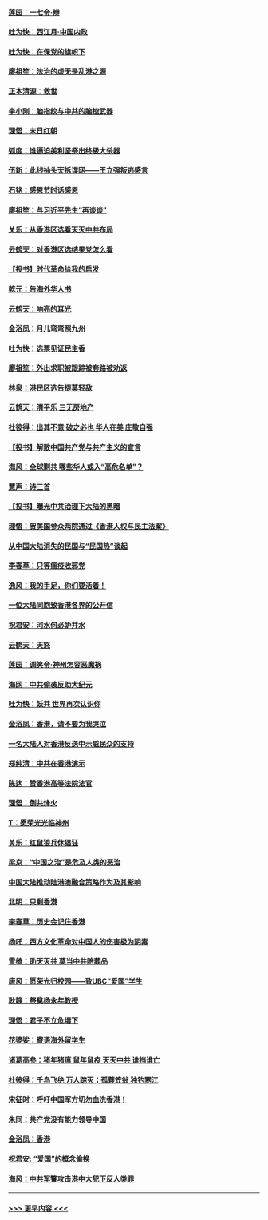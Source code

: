 #### [莲园：一七令‧辨](../pages/nsc993/n11692558.md?t=12020333) 
#### [吐为快：西江月·中国内政](../pages/nsc993/n11692071.md?t=12020333) 
#### [吐为快：在保党的旗帜下](../pages/nsc993/n11691188.md?t=12020333) 
#### [廖祖笙：法治的虚无是乱港之源](../pages/nsc993/n11690605.md?t=12020333) 
#### [正本清源：救世](../pages/nsc993/n11689134.md?t=12020333) 
#### [李小刚：脑指纹与中共的脑控武器](../pages/nsc993/n11688900.md?t=12020333) 
#### [理悟：末日红朝](../pages/nsc993/n11688829.md?t=12020333) 
#### [弧度：谁逼迫美利坚祭出终极大杀器](../pages/nsc993/n11688735.md?t=12020333) 
#### [伍新：此线抽头天拆谍网——王立强叛逃感言](../pages/nsc993/n11687981.md?t=12020333) 
#### [石铭：感恩节时话感恩](../pages/nsc993/n11687568.md?t=12020333) 
#### [廖祖笙：与习近平先生“再谈谈”](../pages/nsc993/n11687005.md?t=12020333) 
#### [关乐：从香港区选看天灭中共布局](../pages/nsc993/n11686647.md?t=12020333) 
#### [云鹤天：对香港区选结果党怎么看](../pages/nsc993/n11686216.md?t=12020333) 
#### [【投书】时代革命给我的启发](../pages/nsc993/n11684287.md?t=12020333) 
#### [乾元：告海外华人书](../pages/nsc993/n11684044.md?t=12020333) 
#### [云鹤天：响亮的耳光](../pages/nsc993/n11684254.md?t=12020333) 
#### [金浴凤：月儿弯弯照九州](../pages/nsc993/n11684231.md?t=12020333) 
#### [吐为快：选票见证民主香](../pages/nsc993/n11684206.md?t=12020333) 
#### [廖祖笙：外出求职被跟踪被套路被劝返](../pages/nsc993/n11683874.md?t=12020333) 
#### [林泉：港民区选告捷莫轻敌](../pages/nsc993/n11683930.md?t=12020333) 
#### [云鹤天：清平乐 三无房地产](../pages/nsc993/n11681521.md?t=12020333) 
#### [杜彼得：出其不意 破之必也 华人在美 庄敬自强](../pages/nsc993/n11679554.md?t=12020333) 
#### [【投书】解散中国共产党与共产主义的宣言](../pages/nsc993/n11679177.md?t=12020333) 
#### [海风：全球剿共 哪些华人或入“高危名单”？](../pages/nsc993/n11678617.md?t=12020333) 
#### [慧声：诗三首](../pages/nsc993/n11678848.md?t=12020333) 
#### [【投书】曝光中共治理下大陆的黑暗](../pages/nsc993/n11678674.md?t=12020333) 
#### [理悟：贺美国参众两院通过《香港人权与民主法案》](../pages/nsc993/n11678104.md?t=12020333) 
#### [从中国大陆消失的民国与“民国热”谈起](../pages/nsc993/n11678075.md?t=12020333) 
#### [李春草：只等瘟疫收邪党](../pages/nsc993/n11677308.md?t=12020333) 
#### [逸风：我的手足，你们要活着！](../pages/nsc993/n11676352.md?t=12020333) 
#### [一位大陆同胞致香港各界的公开信](../pages/nsc993/n11675761.md?t=12020333) 
#### [祝君安：河水何必妒井水](../pages/nsc993/n11675746.md?t=12020333) 
#### [云鹤天：天怒](../pages/nsc993/n11675718.md?t=12020333) 
#### [莲园：调笑令‧神州怎容恶魔祸](../pages/nsc993/n11675648.md?t=12020333) 
#### [海网：中共偷袭反助大纪元](../pages/nsc993/n11673515.md?t=12020333) 
#### [吐为快：妖共 世界再次认识你](../pages/nsc993/n11673506.md?t=12020333) 
#### [金浴凤：香港，请不要为我哭泣](../pages/nsc993/n11673248.md?t=12020333) 
#### [一名大陆人对香港反送中示威民众的支持](../pages/nsc993/n11672615.md?t=12020333) 
#### [郑纯清：中共在香港演示](../pages/nsc993/n11670539.md?t=12020333) 
#### [陈达：赞香港高等法院法官](../pages/nsc993/n11669542.md?t=12020333) 
#### [理悟：倒共烽火](../pages/nsc993/n11668844.md?t=12020333) 
#### [T：愿荣光光临神州](../pages/nsc993/n11668421.md?t=12020333) 
#### [关乐：红鼠狼兵休猖狂](../pages/nsc993/n11668378.md?t=12020333) 
#### [梁京：“中国之治”是危及人类的恶治](../pages/nsc993/n11668328.md?t=12020333) 
#### [中国大陆推动陆港澳融合策略作为及其影响](../pages/nsc993/n11668157.md?t=12020333) 
#### [北明：只剩香港](../pages/nsc993/n11668002.md?t=12020333) 
#### [李春草：历史会记住香港](../pages/nsc993/n11667927.md?t=12020333) 
#### [杨吒：西方文化革命对中国人的伤害极为阴毒](../pages/nsc993/n11664521.md?t=12020333) 
#### [雪绮：助天灭共 莫当中共陪葬品](../pages/nsc993/n11662650.md?t=12020333) 
#### [唐风：愿荣光归校园——致UBC“爱国”学生](../pages/nsc993/n11662194.md?t=12020333) 
#### [耿静：祭奠杨永年教授](../pages/nsc993/n11662514.md?t=12020333) 
#### [理悟：君子不立危墙下](../pages/nsc993/n11662172.md?t=12020333) 
#### [花婆娑：寄语海外留学生](../pages/nsc993/n11662121.md?t=12020333) 
#### [诸葛高参：猪年猪瘟 鼠年鼠疫 天灭中共 谁挡谁亡](../pages/nsc993/n11661980.md?t=12020333) 
#### [杜彼得：千鸟飞绝 万人踪灭；孤蓑笠翁 独钓寒江](../pages/nsc993/n11661170.md?t=12020333) 
#### [宋征时：呼吁中国军方切勿血洗香港！](../pages/nsc993/n11415318.md?t=12020333) 
#### [朱同：共产党没有能力领导中国](../pages/nsc993/n11660421.md?t=12020333) 
#### [金浴凤：香港](../pages/nsc993/n11660419.md?t=12020333) 
#### [祝君安: “爱国”的概念偷换](../pages/nsc993/n11659706.md?t=12020333) 
#### [海风：中共军警攻击港中大犯下反人类罪](../pages/nsc993/n11659632.md?t=12020333) 

----
#### [ >>> 更早内容 <<< ](../indexes/nsc993-earlier.md)
